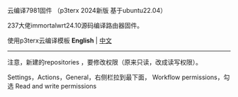 云编译7981固件
（p3terx 2024新版 基于ubuntu22.04）

237大佬immortalwrt24.10源码编译路由器固件。

使用p3terx云编译模板
**English** | [中文](https://p3terx.com/archives/build-openwrt-with-github-actions.html)

----------------------------------------------------------------
注意，新建的repositories ，要修改权限（原来只读，改成读写权限）。

Settings，Actions，General，右侧栏拉到最下面，	Workflow permissions，勾选 Read and write permissions
